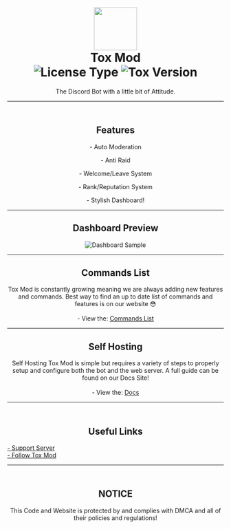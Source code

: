 <h1 align='center'><img src="https://toxmod.xyz/images/ToxModLogo.gif" height='100px' width='100px' />
 <br>
   Tox Mod
 <br>
   <img src="https://img.shields.io/github/license/Tox-Mod/ToxModBot?style=flat-square&logo=github&label=License&color=%2334D058" alt="License Type">
   <img src="https://img.shields.io/github/package-json/v/Tox-Mod/ToxModBot?style=flat-square&logo=github&label=Version&color=%2334D058" alt="Tox Version">

</h1>
<p align="center">The Discord Bot with a little bit of Attitude.</p>

<hr>

<h2 align='center'><br>Features</h2>
<p align="center">- Auto Moderation</p>
<p align="center">- Anti Raid</p>
<p align="center">- Welcome/Leave System</p>
<p align="center">- Rank/Reputation System</p>
<p align="center">- Stylish Dashboard!</p>

<hr>

<h2 align="center">
  Dashboard Preview
</h2>

<div align="center">
  <img src="https://media.discordapp.net/attachments/653733403841134600/911285869414072401/ss.png" alt="Dashboard Sample">
</div>

<hr>

<h2 align="center">
  Commands List
</h2>

<div align="center">
 <p align="center">
   Tox Mod is constantly growing meaning we are always adding
   new features and commands. Best way to find an up to date
   list of commands and features is on our website 😳
   <br><br>
   - View the: <a href="https://toxmod.xyz/commands">Commands List</a>
 </p>
</div>

<hr>

<h2 align="center">
  Self Hosting
</h2>

<div align="center">
 <p align="center">
   Self Hosting Tox Mod is simple but requires a variety of
   steps to properly setup and configure both the bot and
   the web server. A full guide can be found on our Docs Site!
   <br><br>
   - View the: <a href="https://help.toxmod.xyz">Docs</a>
 </p> 
</div>

<hr>

<h2 align='center'><br>Useful Links</h2>
<a align="center" href="https://toxmod.xyz/discord">- Support Server</a>
<br>
<a align="center" href="https://twitter.com/ToxMod">- Follow Tox Mod</a>

<hr>

<h2 align='center'><br>NOTICE</h2>
<p align="center">
This Code and Website is protected by and complies with
DMCA and all of their policies and regulations!
</p>


